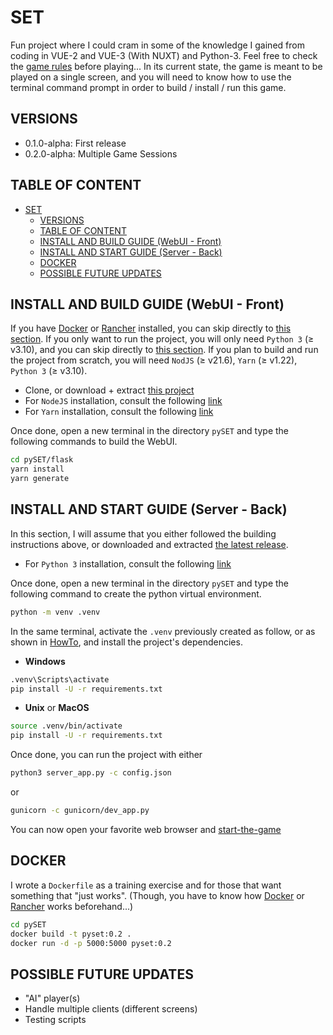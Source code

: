 # SET

Fun project where I could cram in some of the knowledge I gained from coding in VUE-2 and VUE-3 (With NUXT) and Python-3. Feel free to check the [game rules](https://en.wikipedia.org/wiki/Set_(card_game)#Games) before playing... In its current state, the game is meant to be played on a single screen, and you will need to know how to use the terminal command prompt in order to build / install / run this game.

## VERSIONS

- 0.1.0-alpha: First release
- 0.2.0-alpha: Multiple Game Sessions

## TABLE OF CONTENT

<!-- TOC -->

- [SET](#set)
  - [VERSIONS](#versions)
  - [TABLE OF CONTENT](#table-of-content)
  - [INSTALL AND BUILD GUIDE (WebUI - Front)](#install-and-build-guide-webui---front)
  - [INSTALL AND START GUIDE (Server - Back)](#install-and-start-guide-server---back)
  - [DOCKER](#docker)
  - [POSSIBLE FUTURE UPDATES](#possible-future-updates)

<!-- /TOC -->

## INSTALL AND BUILD GUIDE (WebUI - Front)

If you have [Docker](https://www.docker.com/) or [Rancher](https://www.rancher.com/) installed, you can skip directly to [this section](#docker).
If you only want to run the project, you will only need `Python 3` (≥ v3.10), and you can skip directly to [this section](#install-and-start-guide-server---back).
If you plan to build and run the project from scratch, you will need `NodJS` (≥ v21.6), `Yarn` (≥ v1.22), `Python 3` (≥ v3.10).

- Clone, or download + extract [this project](https://github.com/Luraminaki/pySET/archive/refs/heads/main.zip)
- For `NodeJS` installation, consult the following [link](https://nodejs.org/en/download)
- For `Yarn` installation, consult the following [link](https://classic.yarnpkg.com/lang/en/docs/install/)

Once done, open a new terminal in the directory `pySET` and type the following commands to build the WebUI.

```sh
cd pySET/flask
yarn install
yarn generate
```

## INSTALL AND START GUIDE (Server - Back)

In this section, I will assume that you either followed the building instructions above, or downloaded and extracted [the latest release](https://github.com/Luraminaki/pySET/releases).

- For `Python 3` installation, consult the following [link](https://www.python.org/downloads/)

Once done, open a new terminal in the directory `pySET` and type the following command to create the python virtual environment.

```sh
python -m venv .venv
```

In the same terminal, activate the `.venv` previously created as follow, or as shown in [HowTo](https://docs.python.org/3/tutorial/venv.html#creating-virtual-environments), and install the project's dependencies.

- **Windows**

```sh
.venv\Scripts\activate
pip install -U -r requirements.txt
```

- **Unix** or **MacOS**

```sh
source .venv/bin/activate
pip install -U -r requirements.txt
```

Once done, you can run the project with either

```sh
python3 server_app.py -c config.json
```

or

```sh
gunicorn -c gunicorn/dev_app.py
```

You can now open your favorite web browser and [start-the-game](http://localhost:5000/)

## DOCKER

I wrote a `Dockerfile` as a training exercise and for those that want something that "just works". (Though, you have to know how [Docker](https://www.docker.com/) or [Rancher](https://www.rancher.com/) works beforehand...)

```sh
cd pySET
docker build -t pyset:0.2 .
docker run -d -p 5000:5000 pyset:0.2
```

## POSSIBLE FUTURE UPDATES

- "AI" player(s)
- Handle multiple clients (different screens)
- Testing scripts
